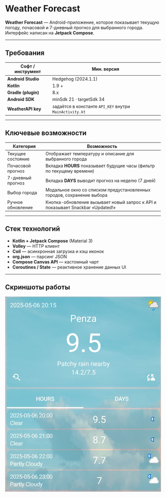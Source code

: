 # Weather Forecast

**Weather Forecast** — Android-приложение, которое показывает текущую погоду, почасовой и 7-дневный прогноз для выбранного города.  
Интерфейс написан на **Jetpack Compose**.

---

## Требования

| Софт / инструмент          | Мин. версия |
|----------------------------|-------------|
| **Android Studio**         | Hedgehog (2024.1.1) |
| **Kotlin**                 | 1.9 + |
| **Gradle (plugin)**        | 8.x |
| **Android SDK**            | minSdk 21 · targetSdk 34 |
| **WeatherAPI key**         | задаётся в константе `API_KEY` внутри `MainActivity.kt`

---

## Ключевые возможности

| Категория            | Возможность |
|----------------------|-------------|
| Текущее состояние    | Отображает температуру и описание для выбранного города |
| Почасовой прогноз    | Вкладка **HOURS** показывает будущие часы (фильтр по текущему времени) |
| 7-дневный прогноз    | Вкладка **DAYS** выводит прогноз на неделю (7 дней) |
| Выбор города         | Модальное окно со списком предустановленных городов, сохранение выбора |
| Ручное обновление    | Кнопка-обновление вызывает новый запрос к API и показывает Snackbar «Updated!» |

---

## Стек технологий

- **Kotlin + Jetpack Compose** (Material 3)
- **Volley** — HTTP клиент
- **Coil** — асинхронная загрузка и кэш иконок
- **org.json** — парсинг JSON
- **Compose Canvas API** — кастомный чарт
- **Coroutines / State** — реактивное хранение данных UI

---
## Скриншоты работы
![alt text](./Screenshot/WeatherForecast.jpg)
